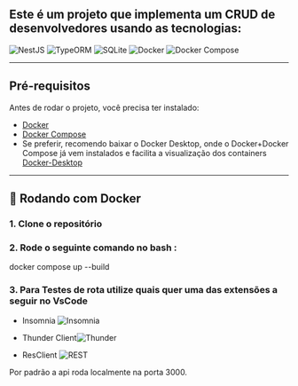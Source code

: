 ## Este é um projeto que implementa um CRUD  de desenvolvedores usando as tecnologias:  
![NestJS](https://img.shields.io/badge/NestJS-%23E0234E.svg?style=for-the-badge&logo=nestjs&logoColor=white)
![TypeORM](https://img.shields.io/badge/ORM-TypeORM-blueviolet?style=for-the-badge)
![SQLite](https://img.shields.io/badge/SQLite-07405E?style=for-the-badge&logo=sqlite&logoColor=white)
![Docker](https://img.shields.io/badge/Docker-2496ED?style=for-the-badge&logo=docker&logoColor=white)
![Docker Compose](https://img.shields.io/badge/Docker--Compose-000000?style=for-the-badge&logo=docker&logoColor=white)



---

## Pré-requisitos

Antes de rodar o projeto, você precisa ter instalado:

- [Docker](https://www.docker.com/)
- [Docker Compose](https://docs.docker.com/compose/)
- Se preferir, recomendo baixar o Docker Desktop, onde o Docker+Docker Compose já vem instalados e facilita a visualização dos containers [Docker-Desktop](https://docs.docker.com/desktop/)

---

## 🐳 Rodando com Docker

### 1. Clone o repositório
### 2. Rode o seguinte comando no bash : 
  docker compose up --build

### 3. Para Testes de rota utilize quais quer uma das extensões a seguir no VsCode

- Insomnia ![Insomnia](https://img.shields.io/badge/-transparent?style=for-the-badge&logo=insomnia&logoColor=white&label=)


- Thunder Client![Thunder](https://img.shields.io/badge/-⚡-000000?style=for-the-badge&label=)

- ResClient ![REST](https://img.shields.io/badge/-🌐-blue?style=for-the-badge&label=)


Por padrão a api roda localmente na porta 3000. 


